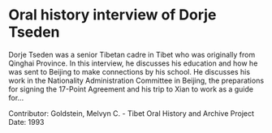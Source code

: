 # Oral history interview of Dorje Tseden


Dorje Tseden was a senior Tibetan cadre in Tibet who was originally from Qinghai Province. In this interview, he discusses his education and how he was sent to Beijing to make connections by his school. He discusses his work in the Nationality Administration Committee in Beijing, the preparations for signing the 17-Point Agreement and his trip to Xian to work as a guide for...


Contributor:
                        Goldstein, Melvyn C. - Tibet Oral History and Archive Project  
Date:
1993  
